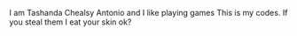 I am Tashanda Chealsy Antonio and I like playing games
This is my codes. If you steal them I eat your skin ok?
